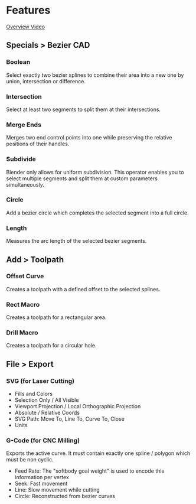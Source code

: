 # Features
[Overview Video](https://github.com/Lichtso/curve_cad/blob/gallery/trailer.mp4?raw=true)



## Specials > Bezier CAD

### Boolean
Select exactly two bezier splines to combine their area into a new one by union, intersection or difference.

### Intersection
Select at least two segments to split them at their intersections.

### Merge Ends
Merges two end control points into one while preserving the relative positions of their handles.

### Subdivide
Blender only allows for uniform subdivision.
This operator enables you to select multiple segments and split them at custom parameters simultaneously.

### Circle
Add a bezier circle which completes the selected segment into a full circle.

### Length
Measures the arc length of the selected bezier segments.



## Add > Toolpath

### Offset Curve
Creates a toolpath with a defined offset to the selected splines.

### Rect Macro
Creates a toolpath for a rectangular area.

### Drill Macro
Creates a toolpath for a circular hole.



## File > Export

### SVG (for Laser Cutting)
- Fills and Colors
- Selection Only / All Visible
- Viewport Projection / Local Orthographic Projection
- Absolute / Relative Coords
- SVG Path: Move To, Line To, Curve To, Close
- Units

### G-Code (for CNC Milling)
Exports the active curve.
It must contain exactly one spline / polygon which must be non cyclic.
- Feed Rate: The "softbody goal weight" is used to encode this information per vertex
- Seek: Fast movement
- Line: Slow movement while cutting
- Circle: Reconstructed from bezier curves
